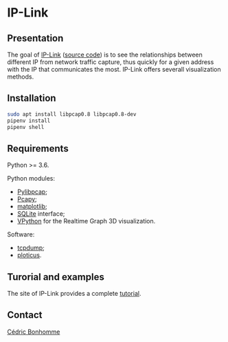 IP-Link
=======

Presentation
------------

The goal of [IP-Link](https://ip-link.readthedocs.io)
([source code](https://gitlab.com/cedric/ip-link))
is to see the relationships between different IP from network traffic capture,
thus quickly for a given address with the IP that communicates the most.
IP-Link offers severall visualization methods.

Installation
------------

```bash
sudo apt install libpcap0.8 libpcap0.8-dev
pipenv install
pipenv shell
```

Requirements
------------

Python >= 3.6.

Python modules:

* [Pylibpcap](http://sourceforge.net/projects/pylibpcap/);
* [Pcapy](http://oss.coresecurity.com/projects/pcapy.html);
* [matplotlib](http://matplotlib.sourceforge.net/);
* [SQLite](http://sqlite.org) interface;
* [VPython](http://vpython.org/) for the Realtime Graph 3D visualization.

Software:

* [tcpdump](http://www.tcpdump.org/);
* [ploticus](http://ploticus.sourceforge.net/).


Turorial and examples
---------------------

The site of IP-Link provides a complete [tutorial](https://ip-link.readthedocs.io/en/latest/tutorial.html).


Contact
-------

[Cédric Bonhomme](https://www.cedricbonhomme.org)
